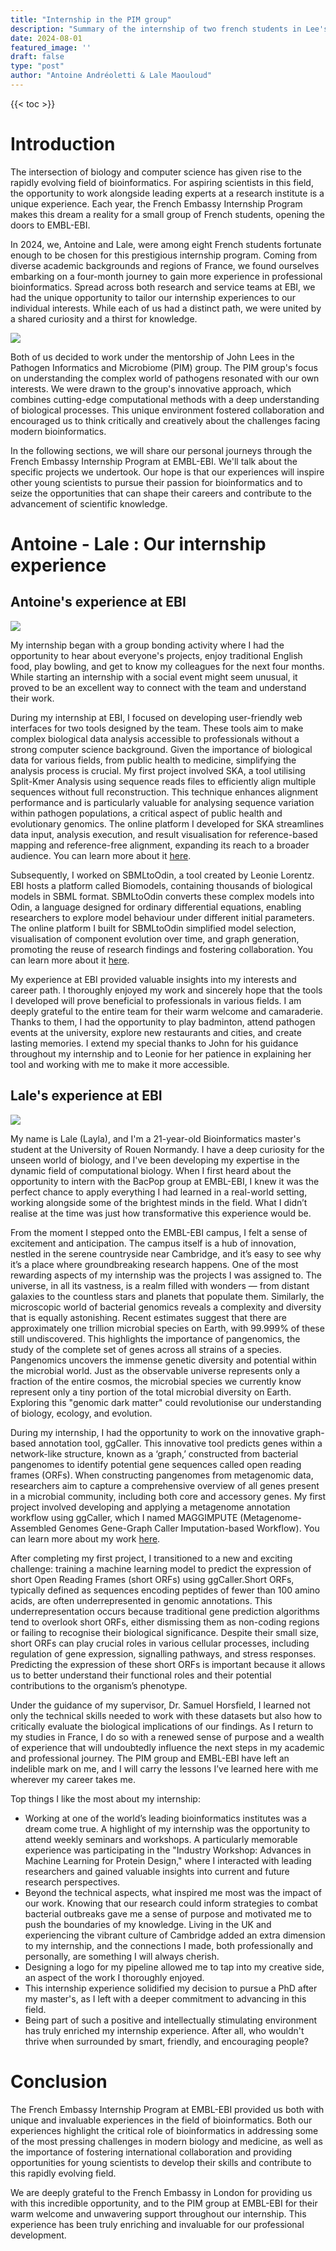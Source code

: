 ```yaml
---
title: "Internship in the PIM group"
description: "Summary of the internship of two french students in Lee's group"
date: 2024-08-01
featured_image: ''
draft: false
type: "post"
author: "Antoine Andréoletti & Lale Maouloud"
---
```


{{< toc >}}

# Introduction

The intersection of biology and computer science has given rise to the rapidly evolving field of bioinformatics. For aspiring scientists in this field, the opportunity to work alongside leading experts at a research institute is a unique experience.  Each year, the French Embassy Internship Program makes this dream a reality for a small group of French students, opening the doors to EMBL-EBI.

In 2024, we, Antoine and Lale, were among eight French students fortunate enough to be chosen for this prestigious internship program. Coming from diverse academic backgrounds and regions of France, we found ourselves embarking on a four-month journey to gain more experience in professional bioinformatics. Spread across both research and service teams at EBI, we had the unique opportunity to tailor our internship experiences to our individual interests. While each of us had a distinct path, we were united by a shared curiosity and a thirst for knowledge.

![](/images/internship_french_students/30th_anniversary.jpg)

Both of us decided to work under the mentorship of John Lees in the Pathogen Informatics and Microbiome (PIM) group. The PIM group's focus on understanding the complex world of pathogens resonated with our own interests. We were drawn to the group's innovative approach, which combines cutting-edge computational methods with a deep understanding of biological processes. This unique environment fostered collaboration and encouraged us to think critically and creatively about the challenges facing modern bioinformatics.

In the following sections, we will share our personal journeys through the French Embassy Internship Program at EMBL-EBI. We'll talk about the specific projects we undertook. Our hope is that our experiences will inspire other young scientists to pursue their passion for bioinformatics and to seize the opportunities that can shape their careers and contribute to the advancement of scientific knowledge.

# Antoine - Lale : Our internship experience

## Antoine's experience at EBI

![](/images/internship_french_students/Antoine.jpg)

My internship began with a group bonding activity where I had the opportunity to hear about everyone's projects, enjoy traditional English food, play bowling, and get to know my colleagues for the next four months. While starting an internship with a social event might seem unusual, it proved to be an excellent way to connect with the team and understand their work.

During my internship at EBI, I focused on developing user-friendly web interfaces for two tools designed by the team. These tools aim to make complex biological data analysis accessible to professionals without a strong computer science background. Given the importance of biological data for various fields, from public health to medicine, simplifying the analysis process is crucial.
My first project involved SKA, a tool utilising Split-Kmer Analysis using sequence reads files to efficiently align multiple sequences without full reconstruction. This technique enhances alignment performance and is particularly valuable for analysing sequence variation within pathogen populations, a critical aspect of public health and evolutionary genomics. The online platform I developed for SKA streamlines data input, analysis execution, and result visualisation for reference-based mapping and reference-free alignment, expanding its reach to a broader audience. You can learn more about it [here](https://github.com/bacpop/DATACIN).

Subsequently, I worked on SBMLtoOdin, a tool created by Leonie Lorentz. EBI hosts a platform called Biomodels, containing thousands of biological models in SBML format. SBMLtoOdin converts these complex models into Odin, a language designed for ordinary differential equations, enabling researchers to explore model behaviour under different initial parameters. The online platform I built for SBMLtoOdin simplified model selection, visualisation of component evolution over time, and graph generation, promoting the reuse of research findings and fostering collaboration. You can learn more about it [here](https://github.com/bacpop/odinviewer/).

My experience at EBI provided valuable insights into my interests and career path. I thoroughly enjoyed my work and sincerely hope that the tools I developed will prove beneficial to professionals in various fields. I am deeply grateful to the entire team for their warm welcome and camaraderie. Thanks to them, I had the opportunity to play badminton, attend pathogen events at the university, explore new restaurants and cities, and create lasting memories. I extend my special thanks to John for his guidance throughout my internship and to Leonie for her patience in explaining her tool and working with me to make it more accessible. 

## Lale's experience at EBI

![](/images/internship_french_students/Lale.jpg)

My name is Lale (Layla), and I'm a 21-year-old Bioinformatics master's student at the University of Rouen Normandy. I have a deep curiosity for the unseen world of biology, and I've been developing my expertise in the dynamic field of computational biology. When I first heard about the opportunity to intern with the BacPop group at EMBL-EBI, I knew it was the perfect chance to apply everything I had learned in a real-world setting, working alongside some of the brightest minds in the field. What I didn’t realise at the time was just how transformative this experience would be. 

From the moment I stepped onto the EMBL-EBI campus, I felt a sense of excitement and anticipation. The campus itself is a hub of innovation, nestled in the serene countryside near Cambridge, and it’s easy to see why it’s a place where groundbreaking research happens. One of the most rewarding aspects of my internship was the projects I was assigned to.
The universe, in all its vastness, is a realm filled with wonders — from distant galaxies to the countless stars and planets that populate them. Similarly, the microscopic world of bacterial genomics reveals a complexity and diversity that is equally astonishing. Recent estimates suggest that there are approximately one trillion microbial species on Earth, with 99.999% of these still undiscovered. This highlights the importance of pangenomics, the study of the complete set of genes across all strains of a species. Pangenomics uncovers the immense genetic diversity and potential within the microbial world. Just as the observable universe represents only a fraction of the entire cosmos, the microbial species we currently know represent only a tiny portion of the total microbial diversity on Earth. Exploring this "genomic dark matter" could revolutionise our understanding of biology, ecology, and evolution.

During my internship, I had the opportunity to work on the innovative graph-based annotation tool, ggCaller. This innovative tool predicts genes within a network-like structure, known as a ‘graph,’ constructed from bacterial pangenomes to identify potential gene sequences called open reading frames (ORFs). When constructing pangenomes from metagenomic data, researchers aim to capture a comprehensive overview of all genes present in a microbial community, including both core and accessory genes. My first project involved developing and applying a metagenome annotation workflow using ggCaller, which I named MAGGIMPUTE (Metagenome-Assembled Genomes Gene-Graph Caller Imputation-based Workflow). You can learn more about my work [here](https://github.com/Lalemaouloud/MAGGImpute). 

After completing my first project, I transitioned to a new and exciting challenge: training a machine learning model to predict the expression of short Open Reading Frames (short ORFs) using ggCaller.Short ORFs, typically defined as sequences encoding peptides of fewer than 100 amino acids, are often underrepresented in genomic annotations. This underrepresentation occurs because traditional gene prediction algorithms tend to overlook short ORFs, either dismissing them as non-coding regions or failing to recognise their biological significance.
Despite their small size, short ORFs can play crucial roles in various cellular processes, including regulation of gene expression, signalling pathways, and stress responses. Predicting the expression of these short ORFs is important because it allows us to better understand their functional roles and their potential contributions to the organism’s phenotype.

Under the guidance of my supervisor, Dr. Samuel Horsfield, I learned not only the technical skills needed to work with these datasets but also how to critically evaluate the biological implications of our findings.
As I return to my studies in France, I do so with a renewed sense of purpose and a wealth of experience that will undoubtedly influence the next steps in my academic and professional journey. The PIM group and EMBL-EBI have left an indelible mark on me, and I will carry the lessons I’ve learned here with me wherever my career takes me.

Top things I like the most about my internship:
- Working at one of the world’s leading bioinformatics institutes was a dream come true. A highlight of my internship was the opportunity to attend weekly seminars and workshops. A particularly memorable experience was participating in the "Industry Workshop: Advances in Machine Learning for Protein Design," where I interacted with leading researchers and gained valuable insights into current and future research perspectives.
- Beyond the technical aspects, what inspired me most was the impact of our work. Knowing that our research could inform strategies to combat bacterial outbreaks gave me a sense of purpose and motivated me to push the boundaries of my knowledge. Living in the UK and experiencing the vibrant culture of Cambridge added an extra dimension to my internship, and the connections I made, both professionally and personally, are something I will always cherish.
- Designing a logo for my pipeline allowed me to tap into my creative side, an aspect of the work I thoroughly enjoyed.
- This internship experience solidified my decision to pursue a PhD after my master's, as I left with a deeper commitment to advancing in this field.
- Being part of such a positive and intellectually stimulating environment has truly enriched my internship experience. After all, who wouldn't thrive when surrounded by smart, friendly, and encouraging people?

# Conclusion

The French Embassy Internship Program at EMBL-EBI provided us both with unique and invaluable experiences in the field of bioinformatics. Both our experiences highlight the critical role of bioinformatics in addressing some of the most pressing challenges in modern biology and medicine, as well as the importance of fostering international collaboration and providing opportunities for young scientists to develop their skills and contribute to this rapidly evolving field.

We are deeply grateful to the French Embassy in London for providing us with this incredible opportunity, and to the PIM group at EMBL-EBI for their warm welcome and unwavering support throughout our internship. This experience has been truly enriching and invaluable for our professional development.
